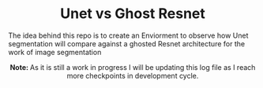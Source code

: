 <h1 align='center'> Unet vs Ghost Resnet </h1>

<div>
  <p align='left'> The idea behind this repo is to create an Enviorment to observe how Unet segmentation will compare against a ghosted Resnet architecture for the work of 
    image segmentation </p>
  <p align='center'> <b> Note: </b> As it is still a work in progress I will be updating this log file as I reach more checkpoints in development cycle. </p>
</div>

